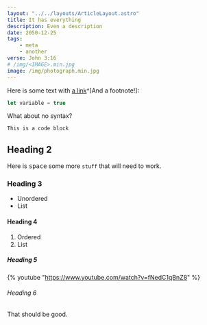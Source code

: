 ```yaml
---
layout: "../../layouts/ArticleLayout.astro"
title: It has everything
description: Even a description
date: 2050-12-25
tags:
    - meta
    - another
verse: John 3:16
# /img/<IMAGE>.min.jpg
image: /img/photograph.min.jpg
---
```


Here is some text with [a link](https://seanmcp.com)^[And a footnote!]:

```js
let variable = true
```

What about no syntax?

```
This is a code block
```

## Heading 2

Here is <kbd>space</kbd> some more `stuff` that will need to work.

### Heading 3

- Unordered
- List

#### Heading 4

1. Ordered
1. List

##### Heading 5

{% youtube "https://www.youtube.com/watch?v=fNedC1qBnZ8" %}

###### Heading 6

That should be good.
